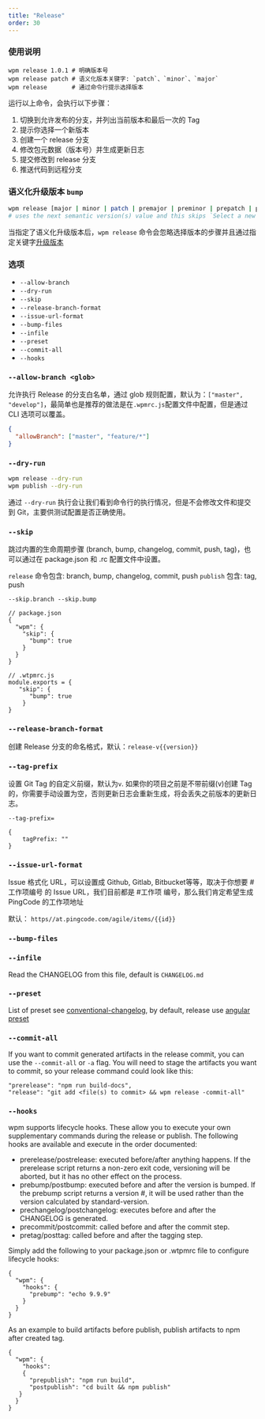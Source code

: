 ```yaml
---
title: "Release"
order: 30
---
```



### 使用说明

```
wpm release 1.0.1 # 明确版本号
wpm release patch # 语义化版本关键字: `patch`、`minor`、`major`
wpm release       # 通过命令行提示选择版本
```

运行以上命令，会执行以下步骤：
1. 切换到允许发布的分支，并列出当前版本和最后一次的 Tag
1. 提示你选择一个新版本
1. 创建一个 release 分支
1. 修改包元数据（版本号）并生成更新日志
1. 提交修改到 release 分支
1. 推送代码到远程分支

### 语义化升级版本 `bump`

```sh
wpm release [major | minor | patch | premajor | preminor | prepatch | prerelease]
# uses the next semantic version(s) value and this skips `Select a new version for...` prompt
```
当指定了语义化升级版本后，`wpm release` 命令会忽略选择版本的步骤并且通过指定关键字[升级版本](https://github.com/npm/node-semver#functions)

### 选项

-   `--allow-branch`
-   `--dry-run`
-   `--skip`
-   `--release-branch-format`
-   `--issue-url-format`
-   `--bump-files`
-   `--infile`
-   `--preset`
-   `--commit-all`
-   `--hooks`

### `--allow-branch <glob>`
允许执行 Release 的分支白名单，通过 glob 规则配置，默认为：`["master", "develop"]`，最简单也是推荐的做法是在`.wpmrc.js`配置文件中配置，但是通过 CLI 选项可以覆盖。

```json
{
  "allowBranch": ["master", "feature/*"]
}
```

### `--dry-run`

```sh
wpm release --dry-run
wpm publish --dry-run
```
通过 `--dry-run` 执行会让我们看到命令行的执行情况，但是不会修改文件和提交到 Git，主要供测试配置是否正确使用。 

### `--skip`
跳过内置的生命周期步骤 (branch, bump, changelog, commit, push, tag)，也可以通过在 package.json 和 .rc 配置文件中设置。

`release` 命令包含: branch, bump, changelog, commit, push
`publish` 包含: tag, push

`--skip.branch --skip.bump`

```
// package.json
{
  "wpm": {
    "skip": {
      "bump": true
    }
  }
}
```

```
// .wtpmrc.js
module.exports = {
   "skip": {
      "bump": true
    }
}
```

### `--release-branch-format`

创建 Release 分支的命名格式，默认：`release-v{{version}}`

### `--tag-prefix`
设置 Git Tag 的自定义前缀，默认为`v`.
如果你的项目之前是不带前缀(v)创建 Tag 的，你需要手动设置为空，否则更新日志会重新生成，将会丢失之前版本的更新日志。

`--tag-prefix=`

```
{
    tagPrefix: ""
}
```

### `--issue-url-format`
Issue 格式化 URL，可以设置成 Github, Gitlab, Bitbucket等等，取决于你想要 #工作项编号 的 Issue URL，我们目前都是 #工作项 编号，那么我们肯定希望生成 PingCode 的工作项地址

默认： `https//at.pingcode.com/agile/items/{{id}}`

### `--bump-files`

### `--infile`

Read the CHANGELOG from this file, default is `CHANGELOG.md`

### `--preset`

List of preset see [conventional-changelog](https://github.com/conventional-changelog/conventional-changelog), by default, release use [angular preset](https://github.com/conventional-changelog/conventional-changelog/blob/master/packages/conventional-changelog-angular/README.md)

### `--commit-all`

If you want to commit generated artifacts in the release commit, you can use the `--commit-all` or `-a` flag. You will need to stage the artifacts you want to commit, so your release command could look like this:

```
"prerelease": "npm run build-docs",
"release": "git add <file(s) to commit> && wpm release -commit-all"
```

### `--hooks`

wpm supports lifecycle hooks. These allow you to execute your own supplementary commands during the release or publish. The following hooks are available and execute in the order documented:

-   prerelease/postrelease: executed before/after anything happens. If the prerelease script returns a non-zero exit code, versioning will be aborted, but it has no other effect on the process.
-   prebump/postbump: executed before and after the version is bumped. If the prebump script returns a version #, it will be used rather than the version calculated by standard-version.
-   prechangelog/postchangelog: executes before and after the CHANGELOG is generated.
-   precommit/postcommit: called before and after the commit step.
-   pretag/posttag: called before and after the tagging step.

Simply add the following to your package.json or .wtpmrc file to configure lifecycle hooks:

```
{
  "wpm": {
    "hooks": {
      "prebump": "echo 9.9.9"
    }
  }
}
```

As an example to build artifacts before publish, publish artifacts to npm after created tag.

```
{
  "wpm": {
    "hooks":
    {
      "prepublish": "npm run build",
      "postpublish": "cd built && npm publish"
   }
  }
}
```